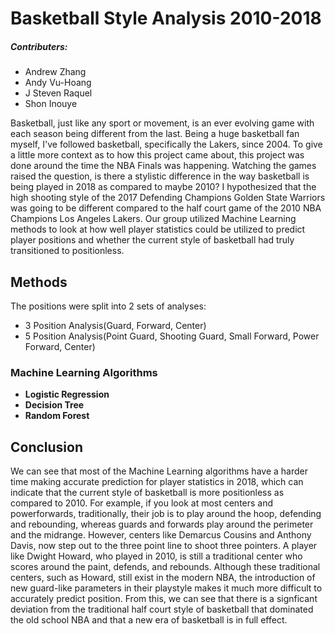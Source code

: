 # Basketball Style Analysis 2010-2018

##### Contributers:
- Andrew Zhang
- Andy Vu-Hoang
- J Steven Raquel
- Shon Inouye

Basketball, just like any sport or movement, is an ever evolving game with each season being different from the last. Being a huge basketball fan myself, I've followed basketball, specifically the Lakers, since 2004. To give a little more context as to how this project came about, this project was done around the time the NBA Finals was happening. Watching the games raised the question, is there a stylistic difference in the way basketball is being played in 2018 as compared to maybe 2010? I hypothesized that the high shooting style of the 2017 Defending Champions Golden State Warriors was going to be different compared to the half court game of the 2010 NBA Champions Los Angeles Lakers. Our group utilized Machine Learning methods to look at how well player statistics could be utilized to predict player positions and whether the current style of basketball had truly transitioned to positionless. 

## Methods
The positions were split into 2 sets of analyses: 
- 3 Position Analysis(Guard, Forward, Center)
- 5 Position Analysis(Point Guard, Shooting Guard, Small Forward, Power Forward, Center)

### Machine Learning Algorithms
- **Logistic Regression**
- **Decision Tree**
- **Random Forest**

## Conclusion
We can see that most of the Machine Learning algorithms have a harder time making accurate prediction for player statistics in 2018, which can indicate that the current style of basketball is more positionless as compared to 2010. For example, if you look at most centers and powerforwards, traditionally, their job is to play around the hoop, defending and rebounding, whereas guards and forwards play around the perimeter and the midrange. However, centers like Demarcus Cousins and Anthony Davis, now step out to the three point line to shoot three pointers. A player like Dwight Howard, who played in 2010, is still a traditional center who scores around the paint, defends, and rebounds. Although these traditional centers, such as Howard, still exist in the modern NBA, the introduction of new guard-like parameters in their playstyle makes it much more difficult to accurately predict position. From this, we can see that there is a signficant deviation from the traditional half court style of basketball that dominated the old school NBA and that a new era of basketball is in full effect.
